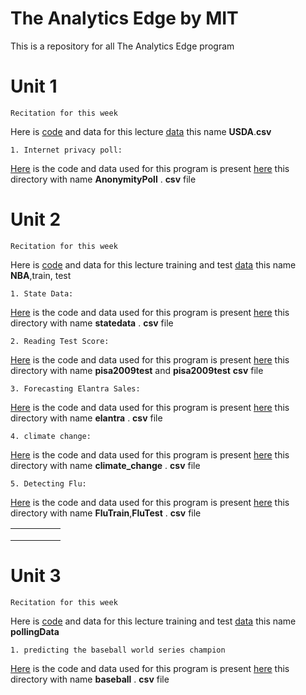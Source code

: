 # The Analytics Edge by MIT
This is a repository for all The Analytics Edge program 
# Unit 1 #
~~~
Recitation for this week
~~~
Here is [code](https://github.com/anilcs13m/DATA_analytics/blob/master/Unit1_Recitation.R) and data for this lecture [data](https://github.com/anilcs13m/DATA_analytics/tree/master/data) this name **USDA**.**csv**

~~~
1. Internet privacy poll:
~~~
[Here](https://github.com/anilcs13m/DATA_analytics/blob/master/InternetPrivacyPoll.R) is the code and data used for this program is 
present [here](https://github.com/anilcs13m/DATA_analytics/tree/master/data) this directory with name **AnonymityPoll** . **csv** file

# Unit 2 #
~~~
Recitation for this week
~~~
Here is [code](https://github.com/anilcs13m/DATA_analytics/blob/master/Unit2_Recitation.R) and data for this lecture training and test [data](https://github.com/anilcs13m/DATA_analytics/tree/master/data) this name **NBA**,train, test

~~~
1. State Data:
~~~
[Here](https://github.com/anilcs13m/DATA_analytics/blob/master/StateData.R) is the code and data used for this program is 
present [here](https://github.com/anilcs13m/DATA_analytics/tree/master/data) this directory with name **statedata** . **csv** file

~~~
2. Reading Test Score:
~~~
[Here](https://github.com/anilcs13m/DATA_analytics/blob/master/Reading_Test_Score.R) is the code and data used for this program is 
present [here](https://github.com/anilcs13m/DATA_analytics/tree/master/data) this directory with name **pisa2009test** and **pisa2009test** **csv** file

~~~
3. Forecasting Elantra Sales:
~~~
[Here](https://github.com/anilcs13m/DATA_analytics/blob/master/elantra.R) is the code and data used for this program is 
present [here](https://github.com/anilcs13m/DATA_analytics/tree/master/data) this directory with name **elantra** . **csv** file

~~~
4. climate change:
~~~
[Here](https://github.com/anilcs13m/DATA_analytics/blob/master/climate_change.R) is the code and data used for this program is 
present [here](https://github.com/anilcs13m/DATA_analytics/tree/master/data) this directory with name **climate_change** . **csv** file

~~~
5. Detecting Flu:
~~~
[Here](https://github.com/anilcs13m/DATA_analytics/blob/master/Detecting_Flu.R) is the code and data used for this program is 
present [here](https://github.com/anilcs13m/DATA_analytics/tree/master/data) this directory with name **FluTrain**,**FluTest** . **csv** file

|   	|   	|   	|   	|   	|
|---	|---	|---	|---	|---	|
|   	|   	|   	|   	|   	|
|   	|   	|   	|   	|   	|
|   	|   	|   	|   	|   	|


# Unit 3 #
~~~
Recitation for this week
~~~
Here is [code](https://github.com/anilcs13m/DATA_analytics/blob/master/Unit3_Recitation.R) and data for this lecture training and test [data](https://github.com/anilcs13m/DATA_analytics/tree/master/data) this name **pollingData**


~~~
1. predicting the baseball world series champion
~~~
[Here](https://github.com/anilcs13m/DATA_analytics/blob/master/baseball.R) is the code and data used for this program is 
present [here](https://github.com/anilcs13m/DATA_analytics/tree/master/data) this directory with name **baseball** . **csv** file
